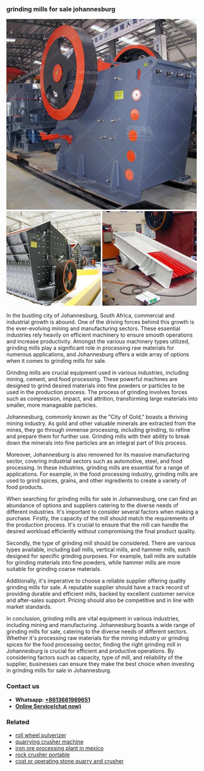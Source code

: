 <h3>grinding mills for sale johannesburg</h3><img src='1702953277.jpg' alt=''><p>In the bustling city of Johannesburg, South Africa, commercial and industrial growth is abound. One of the driving forces behind this growth is the ever-evolving mining and manufacturing sectors. These essential industries rely heavily on efficient machinery to ensure smooth operations and increase productivity. Amongst the various machinery types utilized, grinding mills play a significant role in processing raw materials for numerous applications, and Johannesburg offers a wide array of options when it comes to grinding mills for sale.</p><p>Grinding mills are crucial equipment used in various industries, including mining, cement, and food processing. These powerful machines are designed to grind desired materials into fine powders or particles to be used in the production process. The process of grinding involves forces such as compression, impact, and attrition, transforming large materials into smaller, more manageable particles.</p><p>Johannesburg, commonly known as the "City of Gold," boasts a thriving mining industry. As gold and other valuable minerals are extracted from the mines, they go through immense processing, including grinding, to refine and prepare them for further use. Grinding mills with their ability to break down the minerals into fine particles are an integral part of this process.</p><p>Moreover, Johannesburg is also renowned for its massive manufacturing sector, covering industrial sectors such as automotive, steel, and food processing. In these industries, grinding mills are essential for a range of applications. For example, in the food processing industry, grinding mills are used to grind spices, grains, and other ingredients to create a variety of food products.</p><p>When searching for grinding mills for sale in Johannesburg, one can find an abundance of options and suppliers catering to the diverse needs of different industries. It's important to consider several factors when making a purchase. Firstly, the capacity of the mill should match the requirements of the production process. It's crucial to ensure that the mill can handle the desired workload efficiently without compromising the final product quality.</p><p>Secondly, the type of grinding mill should be considered. There are various types available, including ball mills, vertical mills, and hammer mills, each designed for specific grinding purposes. For example, ball mills are suitable for grinding materials into fine powders, while hammer mills are more suitable for grinding coarse materials.</p><p>Additionally, it's imperative to choose a reliable supplier offering quality grinding mills for sale. A reputable supplier should have a track record of providing durable and efficient mills, backed by excellent customer service and after-sales support. Pricing should also be competitive and in line with market standards.</p><p>In conclusion, grinding mills are vital equipment in various industries, including mining and manufacturing. Johannesburg boasts a wide range of grinding mills for sale, catering to the diverse needs of different sectors. Whether it's processing raw materials for the mining industry or grinding spices for the food processing sector, finding the right grinding mill in Johannesburg is crucial for efficient and productive operations. By considering factors such as capacity, type of mill, and reliability of the supplier, businesses can ensure they make the best choice when investing in grinding mills for sale in Johannesburg.</p><h3>Contact us</h3><ul><li><strong>Whatsapp:&nbsp;<a href="https://wa.me/8613661969651">+8613661969651</a></strong></li><li><a href="https://swt.shibang-china.com/?git&amp;zhl&amp;grinding mills for sale johannesburg"><strong>Online Service(chat now)</strong></a></li></ul><h3>Related</h3><ul><li><a href='roll wheel pulverizer.md'>roll wheel pulverizer</a></li><li><a href='quarrying crusher machine.md'>quarrying crusher machine</a></li><li><a href='iron ore processing plant in mexico.md'>iron ore processing plant in mexico</a></li><li><a href='rock crusher portable.md'>rock crusher portable</a></li><li><a href='cost or operating stone quarry and crusher.md'>cost or operating stone quarry and crusher</a></li></ul>
